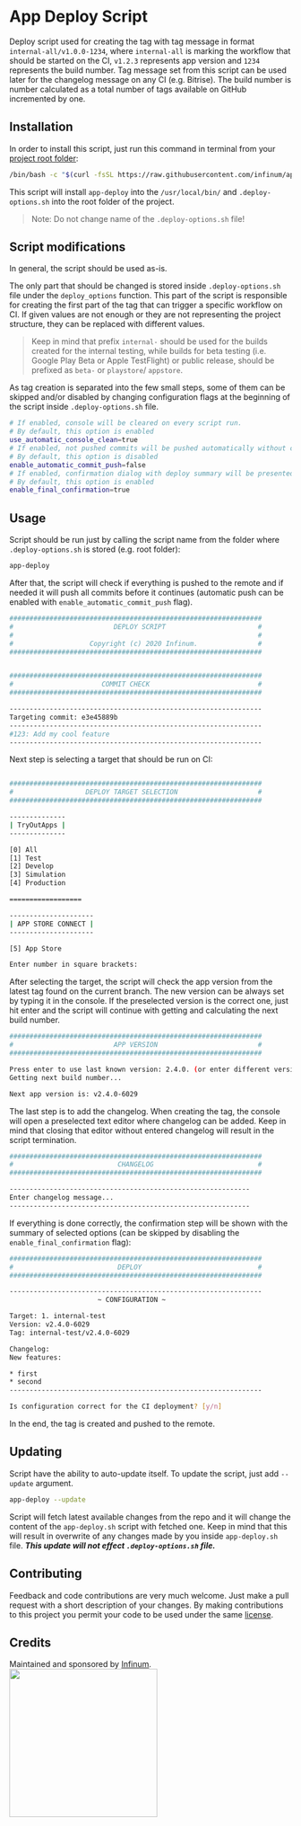 # App Deploy Script

Deploy script used for creating the tag with tag message in format `internal-all/v1.0.0-1234`, where `internal-all` is marking the workflow that should be started on the CI, `v1.2.3` represents app version and `1234` represents the build number. Tag message set from this script can be used later for the changelog message on any CI (e.g. Bitrise). The build number is number calculated as a total number of tags available on GitHub incremented by one.

## Installation

In order to install this script, just run this command in terminal from your <u>project root folder</u>:
```bash
/bin/bash -c "$(curl -fsSL https://raw.githubusercontent.com/infinum/app-deploy-script/master/install.sh)"
```

This script will install `app-deploy` into the `/usr/local/bin/` and `.deploy-options.sh` into the root folder of the project.
> Note: Do not change name of the `.deploy-options.sh` file!

## Script modifications

In general, the script should be used as-is. 

The only part that should be changed is stored inside  `.deploy-options.sh` file under the `deploy_options` function. This part of the script is responsible for creating the first part of the tag that can trigger a specific workflow on CI. If given values are not enough or they are not representing the project structure, they can be replaced with different values. 
> Keep in mind that prefix `internal-` should be used for the builds created for the internal testing, while builds for beta testing (i.e. Google Play Beta or Apple TestFlight) or public release, should be prefixed as `beta-` or `playstore`/ `appstore`.

As tag creation is separated into the few small steps, some of them can be skipped and/or disabled by changing configuration flags at the beginning of the script inside `.deploy-options.sh` file.

```bash
# If enabled, console will be cleared on every script run.
# By default, this option is enabled
use_automatic_console_clean=true
# If enabled, not pushed commits will be pushed automatically without confirmation dialog.
# By default, this option is disabled
enable_automatic_commit_push=false
# If enabled, confirmation dialog with deploy summary will be presented.
# By default, this option is enabled
enable_final_confirmation=true
```

## Usage

Script should be run just by calling the script name from the folder where `.deploy-options.sh` is stored (e.g. root folder):

```bash
app-deploy
```

After that, the script will check if everything is pushed to the remote and if needed it will push all commits before it continues (automatic push can be enabled with `enable_automatic_commit_push` flag). 

```bash
###############################################################
#                         DEPLOY SCRIPT                       #
#                                                             #
#                   Copyright (c) 2020 Infinum.               #
###############################################################


###############################################################
#                      COMMIT CHECK                           #
###############################################################

---------------------------------------------------------------
Targeting commit: e3e45889b
---------------------------------------------------------------
#123: Add my cool feature
---------------------------------------------------------------
```

Next step is selecting a target that should be run on CI:

```bash

###############################################################
#                  DEPLOY TARGET SELECTION                    #
###############################################################

--------------
| TryOutApps |
--------------

[0] All
[1] Test
[2] Develop
[3] Simulation
[4] Production

==================

---------------------
| APP STORE CONNECT |
---------------------

[5] App Store

Enter number in square brackets:
```

After selecting the target, the script will check the app version from the latest tag found on the current branch. The new version can be always set by typing it in the console. If the preselected version is the correct one, just hit enter and the script will continue with getting and calculating the next build number.

```bash
###############################################################
#                         APP VERSION                         #
###############################################################

Press enter to use last known version: 2.4.0. (or enter different version)
Getting next build number...

Next app version is: v2.4.0-6029
```

The last step is to add the changelog. When creating the tag, the console will open a preselected text editor where changelog can be added. Keep in mind that closing that editor without entered changelog will result in the script termination.

```bash
###############################################################
#                          CHANGELOG                          #
###############################################################

------------------------------------------------------------
Enter changelog message...
------------------------------------------------------------
```

If everything is done correctly, the confirmation step will be shown with the summary of selected options (can be skipped by disabling the `enable_final_confirmation` flag):

```bash
###############################################################
#                          DEPLOY                             #
###############################################################

---------------------------------------------------------------
                      ~ CONFIGURATION ~

Target: 1. internal-test
Version: v2.4.0-6029
Tag: internal-test/v2.4.0-6029

Changelog:
New features:

* first
* second
---------------------------------------------------------------

Is configuration correct for the CI deployment? [y/n]
```

In the end, the tag is created and pushed to the remote. 

## Updating

Script have the ability to auto-update itself. To update the script, just add `--update` argument.
```bash
app-deploy --update
```

Script will fetch latest available changes from the repo and it will change the content of the `app-deploy.sh` script with fetched one. Keep in mind that this will result in overwrite of any changes made by you inside `app-deploy.sh` file. ***This update will not effect `.deploy-options.sh` file.***

## Contributing

Feedback and code contributions are very much welcome. Just make a pull request with a short description of your changes. By making contributions to this project you permit your code to be used under the same [license](https://github.com/infinum/app-deploy-script/blob/master/LICENSE).

## Credits

Maintained and sponsored by [Infinum](http://www.infinum.com).
<a href='https://infinum.com'>
  <img src='https://infinum.com/infinum.png' href='https://infinum.com' width='264'>
</a>
